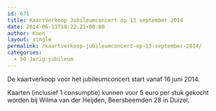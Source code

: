 ```yaml
---
id: 671
title: Kaartverkoop Jubileumconcert op 13 september 2014
date: 2014-06-11T18:22:23+00:00
author: Koen
layout: single
permalink: /kaartverkoop-jubileumconcert-op-13-september-2014/
categories:
  - 50 Jarig jubileum
---
```

De kaartverkoop voor het jubileumconcert start vanaf 16 juni 2014.

Kaarten (inclusief 1 consumptie) kunnen voor 5 euro per stuk gekocht worden bij Wilma van der Heijden, Beersbeemden 28 in Duizel.